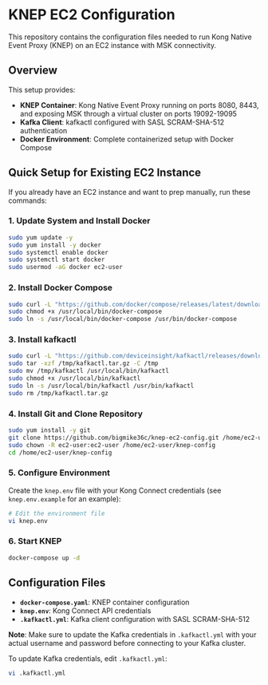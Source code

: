 # KNEP EC2 Configuration

This repository contains the configuration files needed to run Kong Native Event Proxy (KNEP) on an EC2 instance with MSK connectivity.

## Overview

This setup provides:

- **KNEP Container**: Kong Native Event Proxy running on ports 8080, 8443, and exposing MSK through a virtual cluster on ports 19092-19095
- **Kafka Client**: kafkactl configured with SASL SCRAM-SHA-512 authentication
- **Docker Environment**: Complete containerized setup with Docker Compose

## Quick Setup for Existing EC2 Instance

If you already have an EC2 instance and want to prep manually, run these commands:

### 1. Update System and Install Docker

```bash
sudo yum update -y
sudo yum install -y docker
sudo systemctl enable docker
sudo systemctl start docker
sudo usermod -aG docker ec2-user
```

### 2. Install Docker Compose

```bash
sudo curl -L "https://github.com/docker/compose/releases/latest/download/docker-compose-$(uname -s)-$(uname -m)" -o /usr/local/bin/docker-compose
sudo chmod +x /usr/local/bin/docker-compose
sudo ln -s /usr/local/bin/docker-compose /usr/bin/docker-compose
```

### 3. Install kafkactl

```bash
sudo curl -L "https://github.com/deviceinsight/kafkactl/releases/download/v5.12.1/kafkactl_5.12.1_linux_amd64.tar.gz" -o /tmp/kafkactl.tar.gz
sudo tar -xzf /tmp/kafkactl.tar.gz -C /tmp
sudo mv /tmp/kafkactl /usr/local/bin/kafkactl
sudo chmod +x /usr/local/bin/kafkactl
sudo ln -s /usr/local/bin/kafkactl /usr/bin/kafkactl
sudo rm /tmp/kafkactl.tar.gz
```

### 4. Install Git and Clone Repository

```bash
sudo yum install -y git
git clone https://github.com/bigmike36c/knep-ec2-config.git /home/ec2-user/knep-config
sudo chown -R ec2-user:ec2-user /home/ec2-user/knep-config
cd /home/ec2-user/knep-config
```

### 5. Configure Environment

Create the `knep.env` file with your Kong Connect credentials (see `knep.env.example` for an example):

```bash
# Edit the environment file
vi knep.env
```

### 6. Start KNEP

```bash
docker-compose up -d
```

## Configuration Files

- **`docker-compose.yaml`**: KNEP container configuration
- **`knep.env`**: Kong Connect API credentials
- **`.kafkactl.yml`**: Kafka client configuration with SASL SCRAM-SHA-512

**Note**: Make sure to update the Kafka credentials in `.kafkactl.yml` with your actual username and password before connecting to your Kafka cluster.

To update Kafka credentials, edit `.kafkactl.yml`:

```bash
vi .kafkactl.yml
```
